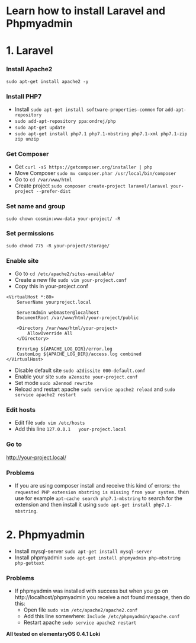# Learn how to install Laravel and Phpmyadmin

# 1. Laravel

### Install Apache2
``sudo apt-get install apache2 -y``

### Install PHP7
- Install ``sudo apt-get install software-properties-common`` for ``add-apt-repository``
- ``sudo add-apt-repository ppa:ondrej/php``
- ``sudo apt-get update``
- ``sudo apt-get install php7.1 php7.1-mbstring php7.1-xml php7.1-zip zip unzip``

### Get Composer
- Get 
``curl -sS https://getcomposer.org/installer | php``
- Move Composer
``sudo mv composer.phar /usr/local/bin/composer``
- Go to 
``cd /var/www/html``
- Create project
``sudo composer create-project laravel/laravel your-project --prefer-dist``

### Set name and group
``sudo chown cosmin:www-data your-project/ -R``

### Set permissions
``sudo chmod 775 -R your-project/storage/``

### Enable site
- Go to 
``cd /etc/apache2/sites-available/``
- Create a new file 
``sudo vim your-project.conf``
- Copy this in your-project.conf
```
<VirtualHost *:80>
    ServerName yourproject.local

    ServerAdmin webmaster@localhost
    DocumentRoot /var/www/html/your-project/public

    <Directory /var/www/html/your-project>
        AllowOverride All
    </Directory>

    ErrorLog ${APACHE_LOG_DIR}/error.log
    CustomLog ${APACHE_LOG_DIR}/access.log combined
</VirtualHost>
```
- Disable default site ``sudo a2dissite 000-default.conf``
- Enable your site ``sudo a2ensite your-project.conf``
- Set mode ``sudo a2enmod rewrite``
- Reload and restart apache ``sudo service apache2 reload`` and ``sudo service apache2 restart``

### Edit hosts
- Edit file ``sudo vim /etc/hosts``
- Add this line	``127.0.0.1   your-project.local``

### Go to
http://your-project.local/


### Problems

- If you are using composer install and receive this kind of errors: ``the requested PHP extension mbstring is missing from your system.`` then use for example ``apt-cache search php7.1-mbstring`` to search for the extension and then install it using ``sudo apt-get install php7.1-mbstring``.

# 2. Phpmyadmin

- Install mysql-server
``sudo apt-get install mysql-server``
- Install phpmyadmin
``sudo apt-get install phpmyadmin php-mbstring php-gettext``

### Problems

- If phpmyadmin was installed with success but when you go on http://localhost/phpmyadmin you receive a not found message, then do this:
    - Open file 
    ``sudo vim /etc/apache2/apache2.conf``
    - Add this line somewhere:
    ``Include /etc/phpmyadmin/apache.conf``
    - Restart apache
    ``sudo service apache2 restart``

**All tested on elementaryOS 0.4.1 Loki**

